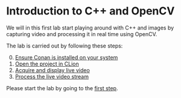 # Introduction to C++ and OpenCV
We will in this first lab start playing around with C++ and images
by capturing video and processing it in real time using OpenCV.

The lab is carried out by following these steps:

0. [Ensure Conan is installed on your system](https://tek5030.github.io/tutorial/conan.html)
1. [Open the project in CLion](lab-guide/1-open-project-in-clion.md)
2. [Acquire and display live video](lab-guide/2-acquire-and-display-live-video.md)
3. [Process the live video stream](lab-guide/3-processing-live-video.md)

Please start the lab by going to the [first step](lab-guide/1-open-project-in-clion.md).
